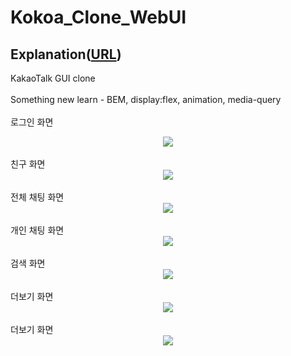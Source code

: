 # Kokoa_Clone_WebUI

## Explanation([URL](https://jysohn0825.github.io/kokoaclone/))

KakaoTalk GUI clone<br>
<br>
Something new learn - BEM, display:flex, animation, media-query <br>
<br>로그인 화면<br>
<center><img src="https://user-images.githubusercontent.com/43517509/95930715-2d707400-0e02-11eb-8d1a-e5a1eb6aca1e.png"></center>
<br>친구 화면<br>
<center><img src="https://user-images.githubusercontent.com/43517509/95930724-34978200-0e02-11eb-9719-dbba2447f514.png"></center>
<br>전체 채팅 화면<br>
<center><img src="https://user-images.githubusercontent.com/43517509/95930735-3cefbd00-0e02-11eb-8f8f-c984172cae5d.png"></center>
<br>개인 채팅 화면<br>
<center><img src="https://user-images.githubusercontent.com/43517509/95930744-424d0780-0e02-11eb-935f-10cc4b3a957f.png"></center>
<br>검색 화면<br>
<center><img src="https://user-images.githubusercontent.com/43517509/95930755-47aa5200-0e02-11eb-9a82-159e6b6c98ac.png"></center>
<br>더보기 화면<br>
<center><img src="https://user-images.githubusercontent.com/43517509/95930762-4d079c80-0e02-11eb-9561-1c7958088f12.png"></center>
<br>더보기 화면<br>
<center><img src="https://user-images.githubusercontent.com/43517509/95930771-52fd7d80-0e02-11eb-9729-42d6c00580b5.png"></center>
